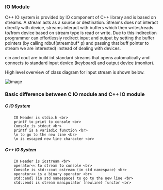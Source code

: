 ### IO Module
C++ IO system is provided by IO component of C++ library and is based on streams. A stream acts as a source or destination. Streams does not interact directly with device, streams interact with buffers which then writes/reads to/from device based on stream type is read or write. Due to this indirection programmer can effortlessly redirect input and output by setting the buffer pointers (by calling rdbuf(streambuf* p) and passing that buff pointer to stream we are interested) instead of dealing with devices.

cin and cout are build int standard streams that opens automatically and connects to standard input device (keyboard) and output device (monitor).

High level overview of class diagram for input stream is shown below.

![image](https://user-images.githubusercontent.com/10434795/150637407-8987bb13-01b9-42a9-8855-64bdbea4c618.png)


### Basic difference between C IO module and C++ IO module
#####  C IO System <br>
        IO Header is stdio.h <br>
        printf to print to console <br>
        Console is stdout <br>
        printf is a variadic function <br>
        \n to go to the new line <br>
        \n is escaped new line character <br>


  ##### C++ IO System <br>
        IO Header is iostream <br>
        operator<< to stream to console <br>
        Console is std::cout ostream (in std namespace) <br>
        operator<< is a binary operator <br>
        std::endl (in std namespace) to go to the new line <br>
        std::endl is stream manipulator (newline) functor <br>

